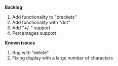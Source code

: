 **Backlog**
1. Add functionality to "brackets"
2. Add functionality with "dot"
3. Add "+/-" support
4. Percentages support

**Known issues**
1. Bug with "delete"
2. Fixing display with a large number of characters